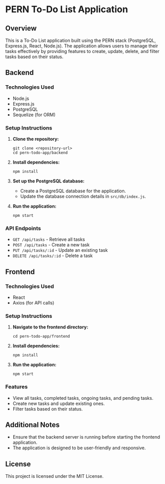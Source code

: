 # PERN To-Do List Application

## Overview
This is a To-Do List application built using the PERN stack (PostgreSQL, Express.js, React, Node.js). The application allows users to manage their tasks effectively by providing features to create, update, delete, and filter tasks based on their status.

## Backend

### Technologies Used
- Node.js
- Express.js
- PostgreSQL
- Sequelize (for ORM)

### Setup Instructions
1. **Clone the repository:**
   ```
   git clone <repository-url>
   cd pern-todo-app/backend
   ```

2. **Install dependencies:**
   ```
   npm install
   ```

3. **Set up the PostgreSQL database:**
   - Create a PostgreSQL database for the application.
   - Update the database connection details in `src/db/index.js`.

4. **Run the application:**
   ```
   npm start
   ```

### API Endpoints
- `GET /api/tasks` - Retrieve all tasks
- `POST /api/tasks` - Create a new task
- `PUT /api/tasks/:id` - Update an existing task
- `DELETE /api/tasks/:id` - Delete a task

## Frontend

### Technologies Used
- React
- Axios (for API calls)

### Setup Instructions
1. **Navigate to the frontend directory:**
   ```
   cd pern-todo-app/frontend
   ```

2. **Install dependencies:**
   ```
   npm install
   ```

3. **Run the application:**
   ```
   npm start
   ```

### Features
- View all tasks, completed tasks, ongoing tasks, and pending tasks.
- Create new tasks and update existing ones.
- Filter tasks based on their status.

## Additional Notes
- Ensure that the backend server is running before starting the frontend application.
- The application is designed to be user-friendly and responsive.

## License
This project is licensed under the MIT License.